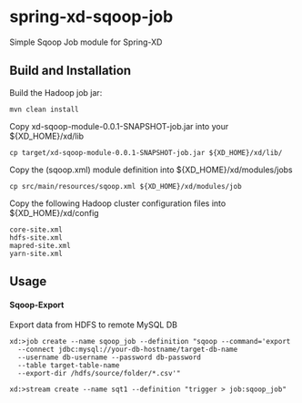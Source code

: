 spring-xd-sqoop-job
===================

Simple Sqoop Job module for Spring-XD

## Build and Installation

Build the Hadoop job jar:

	mvn clean install
	
Copy xd-sqoop-module-0.0.1-SNAPSHOT-job.jar into your ${XD_HOME}/xd/lib	
	
	cp target/xd-sqoop-module-0.0.1-SNAPSHOT-job.jar ${XD_HOME}/xd/lib/

Copy the (sqoop.xml) module definition into ${XD_HOME}/xd/modules/jobs	
	
	cp src/main/resources/sqoop.xml ${XD_HOME}/xd/modules/job

Copy the following Hadoop cluster configuration files into ${XD_HOME}/xd/config
	
	core-site.xml
	hdfs-site.xml
	mapred-site.xml
	yarn-site.xml

## Usage

#### Sqoop-Export

Export data from HDFS to remote MySQL DB

	xd:>job create --name sqoop_job --definition "sqoop --command='export 
	  --connect jdbc:mysql://your-db-hostname/target-db-name
	  --username db-username --password db-password 
	  --table target-table-name 
	  --export-dir /hdfs/source/folder/*.csv'"
	
	xd:>stream create --name sqt1 --definition "trigger > job:sqoop_job"
  
